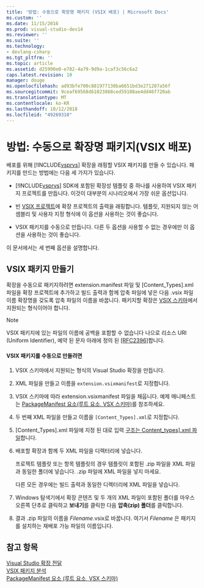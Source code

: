 ```yaml
---
title: '방법: 수동으로 확장명 패키지 (VSIX 배포) | Microsoft Docs'
ms.custom: ''
ms.date: 11/15/2016
ms.prod: visual-studio-dev14
ms.reviewer: ''
ms.suite: ''
ms.technology:
- devlang-csharp
ms.tgt_pltfrm: ''
ms.topic: article
ms.assetid: d25990e0-e782-4a79-9d9a-1caf3c56c6a2
caps.latest.revision: 10
manager: douge
ms.openlocfilehash: ad93bfe700c881977130ba6651bd3e271207a56f
ms.sourcegitcommit: 9ceaf69568d61023868ced59108ae4dd46f720ab
ms.translationtype: MT
ms.contentlocale: ko-KR
ms.lasthandoff: 10/12/2018
ms.locfileid: "49269310"
---
```

# <a name="how-to-manually-package-an-extension-vsix-deployment"></a>방법: 수동으로 확장명 패키지(VSIX 배포)
배포를 위해 [!INCLUDE[vsprvs](../includes/vsprvs-md.md)] 확장을 래핑할 VSIX 패키지를 만들 수 있습니다. 패키지를 만드는 방법에는 다음 세 가지가 있습니다.  
  
-   [!INCLUDE[vsprvs](../includes/vsprvs-md.md)] SDK에 포함된 확장성 템플릿 중 하나를 사용하여 VSIX 패키지 프로젝트를 만듭니다. 이것이 대부분의 시나리오에서 가장 쉬운 옵션입니다.  
  
-   빈 [VSIX 프로젝트](../extensibility/vsix-project-template.md)에 확장 프로젝트의 출력을 래핑합니다. 템플릿, 지원되지 않는 어셈블리 및 사용자 지정 형식에 이 옵션을 사용하는 것이 좋습니다.  
  
-   VSIX 패키지를 수동으로 만듭니다. 다른 두 옵션을 사용할 수 없는 경우에만 이 옵션을 사용하는 것이 좋습니다.  
  
 이 문서에서는 세 번째 옵션을 설명합니다.  
  
## <a name="creating-a-vsix-package"></a>VSIX 패키지 만들기  
 확장을 수동으로 패키지하려면 extension.manifest 파일 및 [Content_Types].xml 파일을 확장 프로젝트에 추가하고 빌드 출력과 함께 압축 파일에 넣은 다음 .vsix 파일 이름 확장명을 갖도록 압축 파일의 이름을 바꿉니다. 패키지할 확장은 [VSIX 스키마](http://msdn.microsoft.com/en-us/76e410ec-b1fb-4652-ac98-4a4c52e09a2b)에서 지원되는 형식이어야 합니다.  
  
> [!NOTE]
>  VSIX 패키지에 있는 파일의 이름에 공백을 포함할 수 없습니다 나으로 리소스 URI (Uniform Identifier), 예약 된 문자 아래에 정의 된 [ \[RFC2396\]](http://go.microsoft.com/fwlink/?LinkId=90339)합니다.  
  
#### <a name="to-manually-create-a-vsix-package"></a>VSIX 패키지를 수동으로 만들려면  
  
1.  VSIX 스키마에서 지원되는 형식의 Visual Studio 확장을 만듭니다.  
  
2.  XML 파일을 만들고 이름을 `extension.vsixmanifest`로 지정합니다.  
  
3.  VSIX 스키마에 따라 extension.vsixmanifest 파일을 채웁니다. 예제 매니페스트는 [PackageManifest 요소(루트 요소, VSX 스키마)](http://msdn.microsoft.com/en-us/f8ae42ba-775a-4d2b-976a-f556e147f187)를 참조하세요.  
  
4.  두 번째 XML 파일을 만들고 이름을 `[Content_Types].xml`로 지정합니다.  
  
5.  [Content_Types].xml 파일에 지정 된 대로 입력 [구조는 Content_types\].xml 파일](../extensibility/the-structure-of-the-content-types-dot-xml-file.md)합니다.  
  
6.  배포할 확장과 함께 두 XML 파일을 디렉터리에 넣습니다.  
  
     프로젝트 템플릿 또는 항목 템플릿의 경우 템플릿이 포함된 .zip 파일을 XML 파일과 동일한 폴더에 넣습니다. .zip 파일에 XML 파일을 넣지 마세요.  
  
     다른 모든 경우에는 빌드 출력과 동일한 디렉터리에 XML 파일을 넣습니다.  
  
7.  Windows 탐색기에서 확장 콘텐츠 및 두 개의 XML 파일이 포함된 폴더를 마우스 오른쪽 단추로 클릭하고 **보내기**를 클릭한 다음 **압축(zip) 폴더**를 클릭합니다.  
  
8.  결과 .zip 파일의 이름을 *Filename*.vsix로 바꿉니다. 여기서 *Filename* 은 패키지를 설치하는 재배포 가능 파일의 이름입니다.  
  
## <a name="see-also"></a>참고 항목  
 [Visual Studio 확장 전달](../extensibility/shipping-visual-studio-extensions.md)   
 [VSIX 패키지 분석](../extensibility/anatomy-of-a-vsix-package.md)   
 [PackageManifest 요소 (루트 요소, VSX 스키마)](http://msdn.microsoft.com/en-us/f8ae42ba-775a-4d2b-976a-f556e147f187)